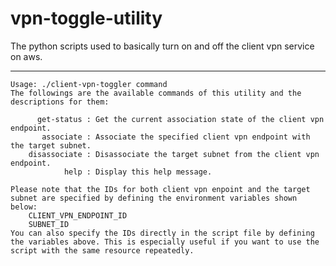 # vpn-toggle-utility
The python scripts used to basically turn on and off the client vpn service on aws.

----------------------------------------------

```
Usage: ./client-vpn-toggler command
The followings are the available commands of this utility and the descriptions for them:
    
      get-status : Get the current association state of the client vpn endpoint. 
       associate : Associate the specified client vpn endpoint with the target subnet.
    disassociate : Disassociate the target subnet from the client vpn endpoint.
            help : Display this help message.

Please note that the IDs for both client vpn enpoint and the target subnet are specified by defining the environment variables shown below:
    CLIENT_VPN_ENDPOINT_ID  
    SUBNET_ID
You can also specify the IDs directly in the script file by defining the variables above. This is especially useful if you want to use the script with the same resource repeatedly.
```
